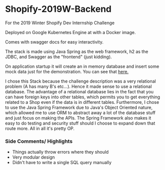 # Shopify-2019W-Backend
For the 2019 Winter Shopify Dev Internship Challenge


Deployed on Google Kubernetes Engine at <link shut down> with a Docker image.

Comes with swagger docs for easy interactivity.

The stack is made using Java Spring as the web framework, h2 as the JDBC, and Swagger as the "frontend" (just kidding).

On application startup it will create an in memory database and insert some mock data just for the demonstration.
You can see that [here.](https://github.com/Novacer/Shopify-2019W-Backend/blob/master/src/main/resources/data.sql)

I chose this Stack because the challenge description was a very relational problem (A has many B's etc...). Hence it made sense to use a relational database. The advantage of a relational database lies in the fact that you can have foreign keys into other tables, which permits you to get everything related to a Shop even if the data is in different tables. Furthermore, I chose to use the Java Spring Framework due to Java's Object Oriented nature, which allowed me to use ORM to abstract away a lot of the database stuff and just focus on making the APIs. The Spring Framework also makes it easy to do testing and security stuff should I choose to expand down that route more. All in all it's pretty OP.


### Side Comments/ Highlights
- Things actually throw errors where they should
- Very modular design
- Didn't have to write a single SQL query manually
